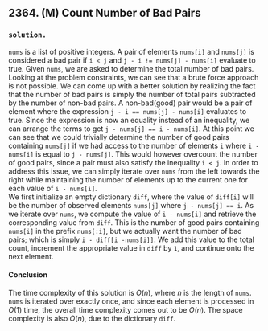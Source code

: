 ## 2364. (M) Count Number of Bad Pairs

### `solution.`
`nums` is a list of positive integers. A pair of elements `nums[i]` and `nums[j]` is considered a bad pair if `i < j` and `j - i != nums[j] - nums[i]` evaluate to true. Given `nums`, we are asked to determine the total number of bad pairs.  
Looking at the problem constraints, we can see that a brute force approach is not possible. We can come up with a better solution by realizing the fact that the number of bad pairs is simply the number of total pairs subtracted by the number of non-bad pairs. A non-bad(good) pair would be a pair of element where the expression `j - i == nums[j] - nums[i]` evaluates to true. Since the expression is now an equality instead of an inequality, we can arrange the terms to get `j - nums[j] == i - nums[i]`. At this point we can see that we could trivially determine the number of good pairs containing `nums[j]` if we had access to the number of elements `i` where `i - nums[i]` is equal to `j - nums[j]`. This would however overcount the number of good pairs, since a pair must also satisfy the inequality `i < j`. In order to address this issue, we can simply iterate over `nums` from the left towards the right while maintaining the number of elements up to the current one for each value of `i - nums[i]`.  
We first initialize an empty dictionary `diff`, where the value of `diff[i]` will be the number of observed elements `nums[j]` where `j - nums[j] == i`. As we iterate over `nums`, we compute the value of `i - nums[i]` and retrieve the corresponding value from `diff`. This is the number of good pairs containing `nums[i]` in the prefix `nums[:i]`, but we actually want the number of bad pairs; which is simply `i - diff[i -nums[i]]`. We add this value to the total count, increment the appropriate value in `diff` by `1`, and continue onto the next element.  

#### Conclusion
The time complexity of this solution is $O(n)$, where $n$ is the length of `nums`. `nums` is iterated over exactly once, and since each element is processed in $O(1)$ time, the overall time complexity comes out to be $O(n)$. The space complexity is also $O(n)$, due to the dictionary `diff`.  
  

